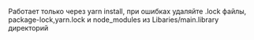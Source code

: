 Работает только через yarn install, при ошибках удаляйте .lock файлы, package-lock,yarn.lock и node_modules из Libaries/main.library директорий
